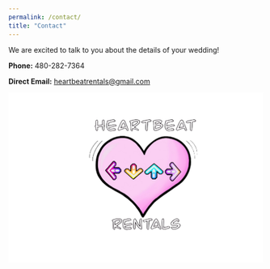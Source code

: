 ```yaml
---
permalink: /contact/
title: "Contact"
---
```

We are excited to talk to you about the details of your wedding!

**Phone:** 480-282-7364

**Direct Email:** [heartbeatrentals@gmail.com](mailto:heartbeatrentals@gmail.com)

![image](/assets/images/logo.png)